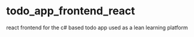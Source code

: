 # todo_app_frontend_react
react frontend for the c# based todo app used as a lean learning platform
